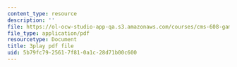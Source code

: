 ```yaml
---
content_type: resource
description: ''
file: https://ol-ocw-studio-app-qa.s3.amazonaws.com/courses/cms-608-game-design-fall-2010/5b79fc7925617f810a1c28d71b00c600_68557.pdf
file_type: application/pdf
resourcetype: Document
title: 3play pdf file
uid: 5b79fc79-2561-7f81-0a1c-28d71b00c600
---
```

